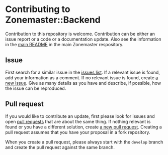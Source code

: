 # Contributing to Zonemaster::Backend

Contribution to this repository is welcome. Contribution can be either an issue
report or a code or a documentation update. Also see the information in the
[main README][Zonemaster/Zonemaster README] in the main Zonemaster respository.

## Issue

First search for a similar issue in the [issues list]. If a relevant issue is
found, add your information as a comment. If no relevant issue is found, create
[a new issue][create issue]. Give as many details as you have and describe, if
possible, how the issue can be reproduced.

## Pull request

If you would like to contribute an update, first please look for issues and open
[pull requests] that are about the same thing. If nothing relevant is found or
you have a different solution, create [a new pull request][create pull request].
Creating a pull request assumes that you have your proposal in a fork repository.

When you create a pull request, please always start with the `develop` branch
and create the pull request against the same branch.


[issues list]:                        https://github.com/zonemaster/zonemaster-backend/issues
[create issue]:                       https://github.com/zonemaster/zonemaster-backend/issues/new
[pull requests]:                      https://github.com/zonemaster/zonemaster-backend/pulls
[create pull request]:                https://github.com/zonemaster/zonemaster-backend/compare
[Zonemaster/Zonemaster README]:       https://github.com/zonemaster/zonemaster#readme

